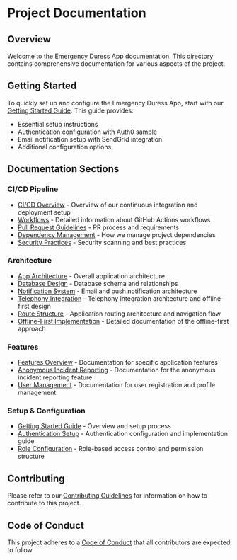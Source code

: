 # Project Documentation

## Overview

Welcome to the Emergency Duress App documentation. This directory contains comprehensive documentation for various aspects of the project.

## Getting Started

To quickly set up and configure the Emergency Duress App, start with our [Getting Started Guide](./setup/README.md). This guide provides:

- Essential setup instructions
- Authentication configuration with Auth0 sample
- Email notification setup with SendGrid integration
- Additional configuration options

## Documentation Sections

### CI/CD Pipeline

- [CI/CD Overview](./ci-cd/README.md) - Overview of our continuous integration and deployment setup
- [Workflows](./ci-cd/workflows.md) - Detailed information about GitHub Actions workflows
- [Pull Request Guidelines](./ci-cd/pull-requests.md) - PR process and requirements
- [Dependency Management](./ci-cd/dependency-mgmt.md) - How we manage project dependencies
- [Security Practices](./ci-cd/security.md) - Security scanning and best practices

### Architecture

- [App Architecture](./architecture/app-architecture.md) - Overall application architecture
- [Database Design](./architecture/database-design.md) - Database schema and relationships
- [Notification System](./architecture/notification-system.md) - Email and push notification architecture
- [Telephony Integration](./architecture/telephony-integration.md) - Telephony integration architecture and offline-first design
- [Route Structure](./architecture/routing.md) - Application routing architecture and navigation flow
- [Offline-First Implementation](./architecture/offline-first.md) - Detailed documentation of the offline-first approach

### Features

- [Features Overview](./features/README.md) - Documentation for specific application features
- [Anonymous Incident Reporting](./features/anonymous-incident-reporting.md) - Documentation for the anonymous incident reporting feature
- [User Management](./features/user-management.md) - Documentation for user registration and profile management

### Setup & Configuration

- [Getting Started Guide](./setup/README.md) - Overview and setup process
- [Authentication Setup](./setup/auth.md) - Authentication configuration and implementation guide
- [Role Configuration](./setup/roles.md) - Role-based access control and permission structure

## Contributing

Please refer to our [Contributing Guidelines](/CONTRIBUTING.md) for information on how to contribute to this project.

## Code of Conduct

This project adheres to a [Code of Conduct](/CODE_OF_CONDUCT.md) that all contributors are expected to follow.
